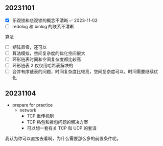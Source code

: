 ## 20231101

- [x] 乐观锁和悲观锁的概念不清晰 ✅ 2023-11-02
- [ ] redolog 和 binlog 的联系不清晰

算法

- [ ] 矩阵置零，还可以
- [ ] 算法模拟，空间复杂度的优化空间很大
- [ ] 环形链表时间和空间复杂度都比较高
- [ ] 环形链表 2 仅仅用哈希表解决的
- [ ] 合并有序链表的问题，时间复杂度比较高，空间复杂度可以，时间需要继续优化

## 20231104

- prepare for practice
	- network
		- TCP 重传机制
		- TCP 粘包和拆包问题的解决方案
		- 可以想一套有关 TCP 和 UDP 的套话

我认为你可以直接去看啊，为什么需要那么多的前置条件呢。
